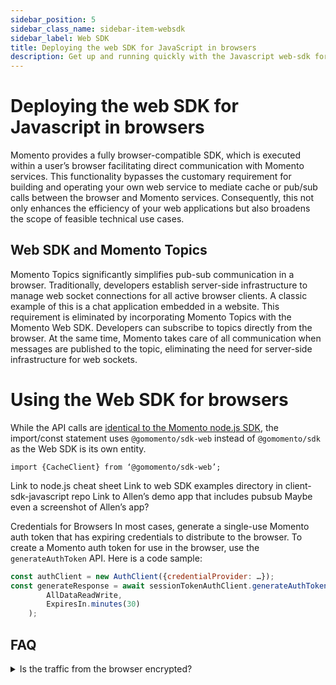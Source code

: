 ```yaml
---
sidebar_position: 5
sidebar_class_name: sidebar-item-websdk
sidebar_label: Web SDK
title: Deploying the web SDK for JavaScript in browsers
description: Get up and running quickly with the Javascript web-sdk for use in browsers connecting to a Momento Cache or Topics services.
---
```


# Deploying the web SDK for Javascript in browsers
Momento provides a fully browser-compatible SDK, which is executed within a user’s browser facilitating direct communication with Momento services. This functionality bypasses the customary requirement for building and operating your own web service to mediate cache or pub/sub calls between the browser and Momento services. Consequently, this not only enhances the efficiency of your web applications but also broadens the scope of feasible technical use cases.

## Web SDK and Momento Topics
Momento Topics significantly simplifies pub-sub communication in a browser. Traditionally, developers establish server-side infrastructure to manage web socket connections for all active browser clients. A classic example of this is a chat application embedded in a website. This requirement is eliminated by incorporating Momento Topics with the Momento Web SDK. Developers can subscribe to topics directly from the browser. At the same time, Momento takes care of all communication when messages are published to the topic, eliminating the need for server-side infrastructure for web sockets.

# Using the Web SDK for browsers
While the API calls are [identical to the Momento node.js SDK](https://github.com/momentohq/client-sdk-javascript), the import/const statement uses `@gomomento/sdk-web` instead of `@gomomento/sdk` as the Web SDK is its own entity.

`import {CacheClient} from ‘@gomomento/sdk-web’;`

Link to node.js cheat sheet
Link to web SDK examples directory in client-sdk-javascript repo
Link to Allen’s demo app that includes pubsub
Maybe even a screenshot of Allen’s app?

Credentials for Browsers
In most cases, generate a single-use Momento auth token that has expiring credentials to distribute to the browser. To create a Momento auth token for use in the browser, use the `generateAuthToken` API. Here is a code sample:
```javascript
const authClient = new AuthClient({credentialProvider: …});
const generateResponse = await sessionTokenAuthClient.generateAuthToken(
    	AllDataReadWrite,
    	ExpiresIn.minutes(30)
  	);
```

## FAQ

<details>
  <summary>Is the traffic from the browser encrypted?</summary>
As with all traffic with Momento services, the web SDK is fully encrypted on the wire. In addition, the SDK uses TLS 1.2+ encryption.
</details>
